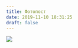 ```yaml
---
title: Фотопост
date: 2019-11-10 18:31:25
draft: false
---
```


![](https://sun9-30.userapi.com/impf/c857424/v857424330/def93/SDy-B_PYM7Y.jpg?size=671x263&quality=96&sign=611ef787703472d1550e8d45378da695&c_uniq_tag=XDCT2e4v1OetyrA--zTJjOVV8yqbQlLn-B63O8l3iTA&type=album)

